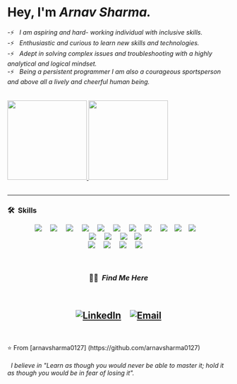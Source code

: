       

<h1> Hey, I'm <i>Arnav Sharma.</i></h1>
-⚡ &nbsp; <i>I am aspiring and hard- working individual with inclusive skills.</i><br/>
-⚡ &nbsp; <i>Enthusiastic and curious to learn new skills and technologies.</i><br/>   
-⚡ &nbsp; <i>Adept in solving complex issues and troubleshooting with a highly analytical and logical mindset.</i><br/>
-⚡ &nbsp; <i>Being a persistent programmer I am also a courageous sportsperson and above all a lively and cheerful human being.</i><br/>
<br/>    
<br/>         
<a href="https://github.com/arnavsharma0127">
  <img height="180em" src="https://github-readme-stats.vercel.app/api?username=arnavsharma0127&theme=buefy&show_icons=true" />
  <img height="180em" src="https://github-readme-stats.vercel.app/api/top-langs/?username=arnavsharma0127&theme=buefy&layout=compact" />
</a>
 
<br/>
<br/>
<hr>  
<h3> 🛠 &nbsp;Skills</h3>
<p align="center">
  <img src="https://img.shields.io/badge/C-00599C?style=for-the-badge&logo=c&logoColor=white" />&nbsp;&nbsp;&nbsp;&nbsp;
  <img src="https://img.shields.io/badge/C%2B%2B-00599C?style=for-the-badge&logo=c%2B%2B&logoColor=white" />&nbsp;&nbsp;&nbsp;&nbsp;
  <img src="https://img.shields.io/badge/-Python-black?style=for-the-badge&logo=Python" />&nbsp;&nbsp;&nbsp;&nbsp;
  <img src="https://img.shields.io/badge/-HTML5-E34F26?style=for-the-badge&logo=html5&logoColor=white" />&nbsp;&nbsp;&nbsp;&nbsp;
  <img src="https://img.shields.io/badge/-CSS3-1572B6?style=for-the-badge&logo=css3" />&nbsp;&nbsp;&nbsp;&nbsp;
  <img src="https://img.shields.io/badge/-JavaScript-black?style=for-the-badge&logo=javascript" />&nbsp;&nbsp;&nbsp;&nbsp;
  <img src="https://img.shields.io/badge/-React-black?style=for-the-badge&logo=react" />&nbsp;&nbsp;&nbsp;&nbsp;
  <img src="https://img.shields.io/badge/-TypeScript-007ACC?style=for-the-badge&logo=typescript" />&nbsp;&nbsp;&nbsp;&nbsp;
  <img src="https://img.shields.io/badge/Wordpress-21759B?style=for-the-badge&logo=wordpress&logoColor=white" />&nbsp;&nbsp;&nbsp;
  <img src="https://img.shields.io/badge/AngularJS-E23237?style=for-the-badge&logo=angularjs&logoColor=white" />&nbsp;&nbsp;&nbsp;
  <img src="https://img.shields.io/badge/-Nodejs-black?style=for-the-badge&logo=Node.js" />&nbsp;&nbsp;&nbsp;&nbsp;
  
  <br/>
  <img src="https://img.shields.io/badge/-MongoDB-black?style=for-the-badge&logo=mongodb" />&nbsp;&nbsp;&nbsp;&nbsp;
  <img src="https://img.shields.io/badge/-Git-black?style=for-the-badge&logo=git" />&nbsp;&nbsp;&nbsp;&nbsp;
  <img src="https://img.shields.io/badge/-GitHub-181717?style=for-the-badge&logo=github" />&nbsp;&nbsp;&nbsp;
  <img src="https://img.shields.io/badge/Netlify-00C7B7?style=for-the-badge&logo=netlify&logoColor=white" />&nbsp;&nbsp;&nbsp;&nbsp;       
  <br/> 
  <img src="https://img.shields.io/badge/Microsoft_Word-2B579A?style=for-the-badge&logo=microsoft-word&logoColor=white"/>&nbsp;&nbsp;&nbsp;&nbsp;
  <img src="https://img.shields.io/badge/Microsoft_Excel-217346?style=for-the-badge&logo=microsoft-excel&logoColor=white"/>&nbsp;&nbsp;&nbsp;&nbsp;
  <img src="https://img.shields.io/badge/Microsoft_PowerPoint-B7472A?style=for-the-badge&logo=microsoft-powerpoint&logoColor=white"/>&nbsp;&nbsp;&nbsp;&nbsp;   
  <img src="https://img.shields.io/badge/Editor-VSCode-blue?style=for-the-badge&logo=visual-studio-code&logoColor=white"/>&nbsp;&nbsp;&nbsp;&nbsp;
  <br/>
</p>
<br/>
  <h3 align="center"> 🤝🏻 &nbsp;<i>Find Me Here</i></h3>
  <br/>
<h2 align="center">
<a href="https://www.linkedin.com/in/arnav-sharma0127/"><img alt="LinkedIn" src="https://img.shields.io/badge/LinkedIn-0077B5?style=for-the-badge&logo=linkedin&logoColor=white"></a>
&nbsp;&nbsp;
<a href="mailto:arnavsharma0127@gmail.com"><img alt="Email" src="https://img.shields.io/badge/Gmail-D14836?style=for-the-badge&logo=gmail&logoColor=white"></a>
  

</h2>
<br/>
<br/>
⭐️ From [arnavsharma0127] (https://github.com/arnavsharma0127)
<br/>
<br/>
&nbsp; <i>I believe in "Learn as though you would never be able to master it; hold it as though you would be in fear of losing it".</i>
